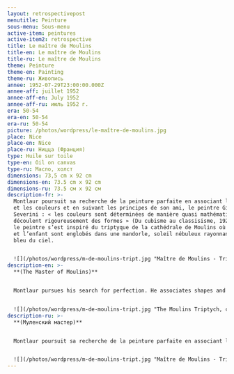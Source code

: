 ```yaml
---
layout: retrospectivepost
menutitle: Peinture
sous-menu: Sous-menu
active-item: peintures
active-item2: retrospective
title: Le maître de Moulins
title-en: Le maître de Moulins
title-ru: Le maître de Moulins
theme: Peinture
theme-en: Painting
theme-ru: Живопись
annee: 1952-07-29T23:00:00.000Z
annee-aff: juillet 1952
annee-aff-en: July 1952
annee-aff-ru: июль 1952 г.
era: 50-54
era-en: 50-54
era-ru: 50-54
picture: /photos/wordpress/le-maître-de-moulins.jpg
place: Nice
place-en: Nice
place-ru: Ницца (Франция)
type: Huile sur toile
type-en: Oil on canvas
type-ru: Масло, холст
dimensions: 73,5 cm x 92 cm
dimensions-en: 73.5 cm x 92 cm
dimensions-ru: 73.5 см x 92 см
description-fr: >-
  Montlaur poursuit sa recherche de la peinture parfaite en associant les formes
  et les couleurs et en suivant les principes de son ami, le peintre Gino
  Severini : « les couleurs sont déterminées de manière quasi mathématique et
  découlent rigoureusement des formes » (Du cubisme au classisisme, 1921). Ici,
  le peintre s’est inspiré du triptyque de la cathédrale de Moulins où la vierge
  et l’enfant sont englobés dans une mandorle, soleil nébuleux rayonnant dans le
  bleu du ciel.


  ![](/photos/wordpress/m-de-moulins-tript.jpg "Maître de Moulins - Triptyque, vers 1498, Cathédrale de Moulins (Wikipedia)")
description-en: >-
  **(The Master of Moulins)**


  Montlaur pursues his search for perfection. He associates shapes and colors following the principles of his friend, the painter Gino Severini: "the colors are determined in an almost mathematical way and follow rigorously from the forms" (*Du cubisme au classisisme, 1921*). Here, the artist was inspired by the triptych of the cathedral of Moulins where Virgin and Child are framed in a mandorla, with a nebulous sun shining in the blue of the sky.


  ![](/photos/wordpress/m-de-moulins-tript.jpg "The Moulins Triptych, c. 1498, Moulins Cathedral (Wikipedia)")
description-ru: >-
  **(Муленский мастер)**   


  Montlaur poursuit sa recherche de la peinture parfaite en associant les formes et les couleurs et en suivant les principes de son ami, le peintre Gino Severini : « les couleurs sont déterminées de manière quasi mathématique et découlent rigoureusement des formes » (Du cubisme au classisisme, 1921). Ici, le peintre s’est inspiré du triptyque de la cathédrale de Moulins où la vierge et l’enfant sont englobés dans une mandorle, soleil nébuleux rayonnant dans le bleu du ciel.


  ![](/photos/wordpress/m-de-moulins-tript.jpg "Maître de Moulins - Triptyque, vers 1498, Cathédrale de Moulins (Wikipedia)")
---
```

